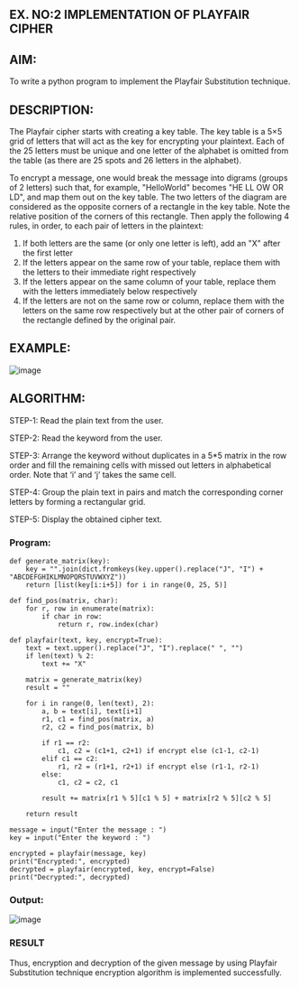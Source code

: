 ## EX. NO:2 IMPLEMENTATION OF PLAYFAIR CIPHER

 

## AIM:

To write a python program to implement the Playfair Substitution technique.

## DESCRIPTION:

The Playfair cipher starts with creating a key table. The key table is a 5×5 grid of letters that will act as the key for encrypting your plaintext. Each of the 25 letters must be unique and one letter of the alphabet is omitted from the table (as there are 25 spots and 26 letters in the alphabet).

To encrypt a message, one would break the message into digrams (groups of 2 letters) such that, for example, "HelloWorld" becomes "HE LL OW OR LD", and map them out on the key table. The two letters of the diagram are considered as the opposite corners of a rectangle in the key table. Note the relative position of the corners of this rectangle. Then apply the following 4 rules, in order, to each pair of letters in the plaintext:
1.	If both letters are the same (or only one letter is left), add an "X" after the first letter
2.	If the letters appear on the same row of your table, replace them with the letters to their immediate right respectively
3.	If the letters appear on the same column of your table, replace them with the letters immediately below respectively
4.	If the letters are not on the same row or column, replace them with the letters on the same row respectively but at the other pair of corners of the rectangle defined by the original pair.
## EXAMPLE:
![image](https://github.com/Hemamanigandan/EX-NO-2-/assets/149653568/e6858d4f-b122-42ba-acdb-db18ec2e9675)

 

## ALGORITHM:

STEP-1: Read the plain text from the user.

STEP-2: Read the keyword from the user.

STEP-3: Arrange the keyword without duplicates in a 5*5 matrix in the row order and fill the remaining cells with missed out letters in alphabetical order. Note that ‘i’ and ‘j’ takes the same cell.

STEP-4: Group the plain text in pairs and match the corresponding corner letters by forming a rectangular grid.

STEP-5: Display the obtained cipher text.




### Program:
```
def generate_matrix(key):
    key = "".join(dict.fromkeys(key.upper().replace("J", "I") + "ABCDEFGHIKLMNOPQRSTUVWXYZ"))
    return [list(key[i:i+5]) for i in range(0, 25, 5)]

def find_pos(matrix, char):
    for r, row in enumerate(matrix):
        if char in row:
            return r, row.index(char)

def playfair(text, key, encrypt=True):
    text = text.upper().replace("J", "I").replace(" ", "")
    if len(text) % 2:
        text += "X"
    
    matrix = generate_matrix(key)
    result = ""
    
    for i in range(0, len(text), 2):
        a, b = text[i], text[i+1]
        r1, c1 = find_pos(matrix, a)
        r2, c2 = find_pos(matrix, b)
        
        if r1 == r2:
            c1, c2 = (c1+1, c2+1) if encrypt else (c1-1, c2-1)
        elif c1 == c2:
            r1, r2 = (r1+1, r2+1) if encrypt else (r1-1, r2-1)
        else:
            c1, c2 = c2, c1
        
        result += matrix[r1 % 5][c1 % 5] + matrix[r2 % 5][c2 % 5]
    
    return result

message = input("Enter the message : ")
key = input("Enter the keyword : ")

encrypted = playfair(message, key)
print("Encrypted:", encrypted)
decrypted = playfair(encrypted, key, encrypt=False)
print("Decrypted:", decrypted)
```


### Output:

![image](https://github.com/user-attachments/assets/6013fbc1-3d59-4522-a21e-fc9280e0788f)

### RESULT
Thus, encryption and decryption of the given message by using Playfair Substitution technique encryption algorithm is implemented successfully.


